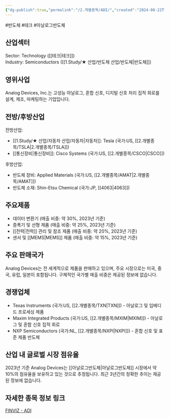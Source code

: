 ```yaml
---
{"dg-publish":true,"permalink":"/2.개별종목/ADI/","created":"2024-08-22T14:41:40.586+09:00","updated":"2025-07-29T21:37:04.257+09:00"}
---
```


#반도체 #테크 #아날로그반도체


## 산업섹터

Sector: Technology ([[테크\|테크]])  
Industry: Semiconductors ([[1.Study/★ 산업/반도체 산업/반도체\|반도체]])

## 영위사업

Analog Devices, Inc.는 고성능 아날로그, 혼합 신호, 디지털 신호 처리 집적 회로를 설계, 제조, 마케팅하는 기업입니다.

## 전방/후방산업

전방산업:

- [[1.Study/★ 산업/자동차 산업/자동차\|자동차]]: Tesla (국가:US, [[2.개별종목/TSLA\|2.개별종목/TSLA]])
- [[통신장비\|통신장비]]: Cisco Systems (국가:US, [[2.개별종목/CSCO\|CSCO]])

후방산업:

- 반도체 장비: Applied Materials (국가:US, [[2.개별종목/AMAT\|2.개별종목/AMAT]])
- 반도체 소재: Shin-Etsu Chemical (국가:JP, [[4063\|4063]])

## 주요제품

- 데이터 변환기 (매출 비중: 약 30%, 2023년 기준)
- 증폭기 및 선형 제품 (매출 비중: 약 25%, 2023년 기준)
- [[전력\|전력]] 관리 및 참조 제품 (매출 비중: 약 20%, 2023년 기준)
- 센서 및 [[MEMS\|MEMS]] 제품 (매출 비중: 약 15%, 2023년 기준)

## 주요 판매국가

Analog Devices는 전 세계적으로 제품을 판매하고 있으며, 주요 시장으로는 미국, 중국, 유럽, 일본이 포함됩니다. 구체적인 국가별 매출 비중은 제공된 정보에 없습니다.

## 경쟁업체

- Texas Instruments (국가:US, [[2.개별종목/TXN\|TXN]]) - 아날로그 및 임베디드 프로세싱 제품
- Maxim Integrated Products (국가:US, [[2.개별종목/MXIM\|MXIM]]) - 아날로그 및 혼합 신호 집적 회로
- NXP Semiconductors (국가:NL, [[2.개별종목/NXPI\|NXPI]]) - 혼합 신호 및 표준 제품 반도체

## 산업 내 글로벌 시장 점유율

2023년 기준 Analog Devices는 [[아날로그반도체\|아날로그반도체]] 시장에서 약 10%의 점유율을 보유하고 있는 것으로 추정됩니다. 최근 3년간의 정확한 추이는 제공된 정보에 없습니다.

## 자세한 종목 정보 링크

[FINVIZ - ADI](https://finviz.com/quote.ashx?t=ADI)